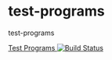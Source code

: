 test-programs
=============

test-programs

[Test Programs   ![Build Status](https://secure.travis-ci.org/JackBauer007/test-programs.png)](http://travis-ci.org/JackBauer007/test-programs)
